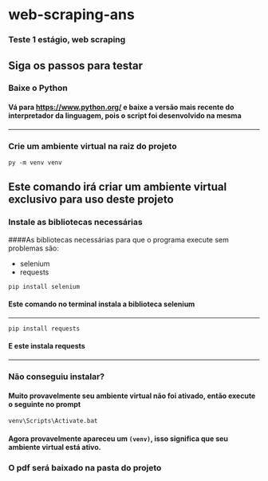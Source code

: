 # web-scraping-ans
### Teste 1 estágio, web scraping
## Siga os passos para testar 
### Baixe o Python 
#### Vá para https://www.python.org/ e baixe a versão mais recente do interpretador da linguagem, pois o script foi desenvolvido na mesma
---
### Crie um ambiente virtual na raiz do projeto 
`py -m venv venv` 

Este comando irá criar um ambiente virtual exclusivo para uso deste projeto 
---
### Instale as bibliotecas necessárias 
####As bibliotecas necessárias para que o programa execute sem problemas são:
- selenium
- requests 

`pip install selenium `

#### Este comando no terminal instala a biblioteca selenium
---

`pip install requests`

#### E este instala requests
---
### Não conseguiu instalar?
#### Muito provavelmente seu ambiente virtual não foi ativado, então execute o seguinte no prompt
`venv\Scripts\Activate.bat`

#### Agora provavelmente apareceu um `(venv)`, isso significa que seu ambiente virtual está ativo.


### O pdf será baixado na pasta do projeto

